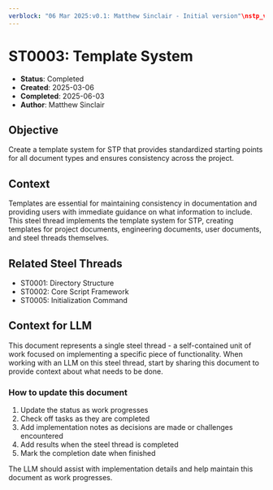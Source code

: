 ```yaml
---
verblock: "06 Mar 2025:v0.1: Matthew Sinclair - Initial version"\nstp_version: 2.0.0\nstatus: Completed\ncreated: 20250306\ncompleted: 20250603\n
---
```

# ST0003: Template System

- **Status**: Completed
- **Created**: 2025-03-06
- **Completed**: 2025-06-03
- **Author**: Matthew Sinclair

## Objective

Create a template system for STP that provides standardized starting points for all document types and ensures consistency across the project.

## Context

Templates are essential for maintaining consistency in documentation and providing users with immediate guidance on what information to include. This steel thread implements the template system for STP, creating templates for project documents, engineering documents, user documents, and steel threads themselves.

## Related Steel Threads

- ST0001: Directory Structure
- ST0002: Core Script Framework
- ST0005: Initialization Command

## Context for LLM

This document represents a single steel thread - a self-contained unit of work focused on implementing a specific piece of functionality. When working with an LLM on this steel thread, start by sharing this document to provide context about what needs to be done.

### How to update this document

1. Update the status as work progresses
2. Check off tasks as they are completed
3. Add implementation notes as decisions are made or challenges encountered
4. Add results when the steel thread is completed
5. Mark the completion date when finished

The LLM should assist with implementation details and help maintain this document as work progresses.
